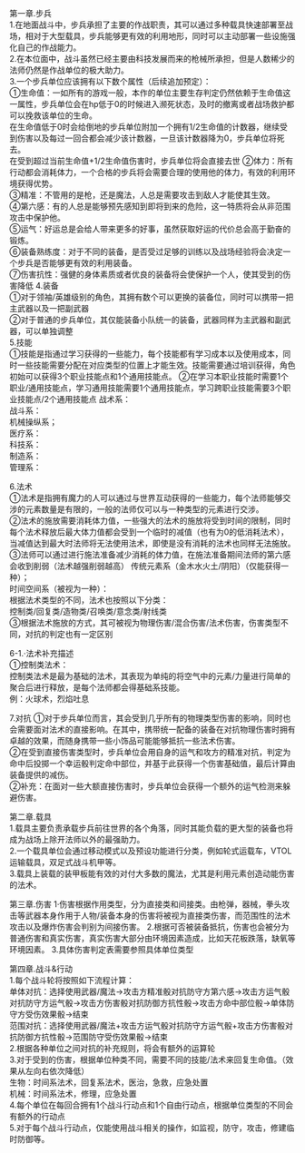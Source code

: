 第一章.步兵  
  1.在地面战斗中，步兵承担了主要的作战职责，其可以通过多种载具快速部署至战场，相对于大型载具，步兵能够更有效的利用地形，同时可以主动部署一些设施强化自己的作战能力。  
  2.在本位面中，战斗虽然已经主要由科技发展而来的枪械所承担，但是人数稀少的法师仍然是作战单位的极大助力。  
  3.一个步兵单位应该拥有以下数个属性（后续追加预定）：  
    ①生命值：一如所有的游戏一般，本作的单位主要生存判定仍然依赖于生命值这一属性，步兵单位会在hp低于0的时候进入濒死状态，及时的撤离或者战场救护都可以挽救该单位的生命。  
     在生命值低于0时会给倒地的步兵单位附加一个拥有1/2生命值的计数器，继续受到伤害以及每过一回合都会减少该计数器，一旦该计数器降为0，步兵单位将死去。  
     在受到超过当前生命值+1/2生命值伤害时，步兵单位将会直接去世
    ②体力：所有行动都会消耗体力，一个合格的步兵将会需要合理的使用他的体力，有效的利用环境获得优势。  
    ③精准：不管用的是枪，还是魔法，人总是需要攻击到敌人才能使其生效。  
    ④第六感：有的人总是能够预先感知到即将到来的危险，这一特质将会从非范围攻击中保护他。  
    ⑤运气：好运总是会给人带来更多的好事，虽然获取好运的代价总会高于勤奋的锻炼。  
    ⑥装备熟练度：对于不同的装备，是否受过足够的训练以及战场经验将会决定一个步兵是否能够更有效的利用装备。  
    ⑦伤害抗性：强健的身体素质或者优良的装备将会使保护一个人，使其受到的伤害降低
  4.装备  
    ①对于领袖/英雄级别的角色，其拥有数个可以更换的装备位，同时可以携带一把主武器以及一把副武器  
    ②对于普通的步兵单位，其仅能装备小队统一的装备，武器同样为主武器和副武器，可以单独调整  
  5.技能  
    ①技能是指通过学习获得的一些能力，每个技能都有学习成本以及使用成本，同时一些技能需要分配在对应类型的位置上才能生效。技能需要通过培训获得，角色初始可以获得3个职业技能点和1个通用技能点。
    ②在学习本职业技能时需要1个职业/通用技能点，学习通用技能需要1个通用技能点，学习跨职业技能需要3个职业技能点/2个通用技能点
    战术系：  
    战斗系：  
    机械操纵系；  
    医疗系：  
    科技系：  
    制造系：  
    管理系：  
    
  6.法术  
    ①法术是指拥有魔力的人可以通过与世界互动获得的一些能力，每个法师能够交涉的元素数量是有限的，一般的法师仅可以与一种类型的元素进行交涉。  
    ②法术的施放需要消耗体力值，一些强大的法术的施放将受到时间的限制，同时每个法术释放后最大体力值都会受到一个临时的减值（也有为0的低消耗法术），当减值达到最大时法师将无法使用法术，即使是没有消耗的法术也同样无法施放。  
    ③法师可以通过进行施法准备减少消耗的体力值，在施法准备期间法师的第六感会收到削弱（法术越强削弱越高）
    传统元素系（金木水火土/阴阳）（仅能获得一种）；  
    时间空间系（被视为一种）：  
    根据法术类型的不同，法术也按照以下分类：  
    控制类/回复类/造物类/召唤类/意念类/射线类    
    ③根据法术施放的方式，其可被视为物理伤害/混合伤害/法术伤害，伤害类型不同，对抗的判定也有一定区别  
    
  6-1.·法术补充描述  
    ①控制类法术：  
    控制类法术是最为基础的法术，其表现为单纯的将空气中的元素/力量进行简单的聚合后进行释放，是每个法师都会得基础系技能。  
    例：火球术，烈焰吐息
    
  7.对抗
    ①对于步兵单位而言，其会受到几乎所有的物理类型伤害的影响，同时也会需要面对法术的直接影响。在其中，携带统一配备的装备在对抗物理伤害时拥有卓越的效果，而随身携带一些小饰品可能能够抵抗一些法术伤害。  
    ②在受到直接伤害类型时，步兵单位会用自身的运气和攻方的精准对抗，判定为命中后投掷一个幸运骰判定命中部位，并基于此获得一个伤害基础值，最后计算由装备提供的减伤。  
    ②补充：在面对一些大额直接伤害时，步兵单位会获得一个额外的运气检测来躲避伤害。  

第二章.载具  
  1.载具主要负责承载步兵前往世界的各个角落，同时其能负载的更大型的装备也将成为战场上除开法师以外的最强助力。  
  2.一个载具单位会通过移动模式以及预设功能进行分类，例如轮式运载车，VTOL运输载具，双足式战斗机甲等。  
  3.载具上装载的装甲板能有效的对付大多数的魔法，尤其是利用元素创造动能伤害的法术。  

第三章.伤害
  1·伤害根据作用类型，分为直接类和间接类。由枪弹，器械，拳头攻击等武器本身作用于人物/装备本身的伤害将被视为直接类伤害，而范围性的法术攻击以及爆炸伤害会判别为间接伤害。
  2.根据可否被装备抵抗，伤害也会被分为普通伤害和真实伤害，真实伤害大部分由环境因素造成，比如天花板跌落，缺氧等环境因素。
  3.具体伤害判定表需要参照具体单位类型  

第四章.战斗&行动  
  1.每个战斗轮将按照如下流程计算：  
    单体对抗：选择使用武器/魔法→攻击方精准骰对抗防守方第六感→攻击方运气骰对抗防守方运气骰→攻击方伤害骰对抗防御方抗性骰→攻击方命中部位骰→单体防守方受伤效果骰→结束  
    范围对抗：选择使用武器/魔法+攻击方运气骰对抗防守方运气骰+攻击方伤害骰对抗防御方抗性骰→范围防守受伤效果骰→结束  
  2.根据各种单位之间对抗的补充规则，将会有额外的运算轮  
  3.对于受到的伤害，根据单位种类不同，需要不同的技能/法术来回复生命值。（效果从左向右依次降低）  
    生物：时间系法术，回复系法术，医治，急救，应急处置  
    机械：时间系法术，修理，应急处置  
  4.每个单位在每回合拥有1个战斗行动点和1个自由行动点，根据单位类型的不同会有额外的行动点  
  5.对于每个战斗行动点，仅能使用战斗相关的操作，如监视，防守，攻击，修建临时防御等。  
